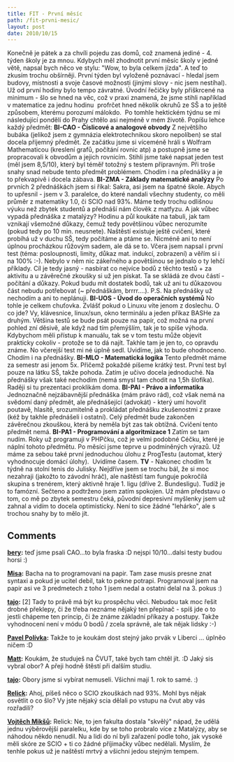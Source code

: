 ```yaml
---
title: FIT - První měsíc
path: /fit-prvni-mesic/
layout: post
date: 2010/10/15
---
```


Konečně je pátek a za chvíli pojedu zas domů, což znamená jediné - 4. týden školy je za mnou. Kdybych měl zhodnotit první měsíc školy v jedné větě, napsal bych něco ve stylu: "Wow, to byla celkem jízda". A teď to zkusím trochu obšírněji. První týden byl vyloženě poznávací - hledal jsem budovy, místnosti a svoje časové možnosti (jinými slovy - nic jsem nestíhal). Už od první hodiny bylo tempo závratné. Úvodní řečičky byly přiškrcené na minimum - šlo se hned na věc, což v praxi znamená, že jsme stihli například v matematice za jednu hodinu  profrčet hned několik okruhů ze SŠ a to ještě způsobem, kterému porozumí málokdo.  Po tomhle hektickém týdnu se mi následující pondělí do Prahy chtělo asi nejméně v mém životě. Popíšu lehce každý předmět: **BI-CAO - Číslicové a analogové obvody** Z největšího bubáka (jelikož jsem z gymnázia elektrotechnikou skoro nepolíben) se stal docela příjemný předmět. Ze začátku jsme si víceméně hráli s Wolfram Mathematicou (kreslení grafů, počítání rovnic atp) a postupně jsme se propracovali k obvodům a jejich rovnicím. Stihli jsme také napsat jeden test (měl jsem 8,5/10), který byl téměř totožný s testem přípravným. Při troše snahy snad nebude tento předmět problémem. Chodím i na přednášky a je to překvapivě i docela zábava. **BI-ZMA - Základy matematické analýzy** Po prvních 2 přednáškách jsem si říkal: Sakra, asi jsem na špatné škole. Abych to upřesnil - jsem v 3. paralelce, do které nandali všechny studenty, co měli průměr z matematiky 1.0, či SCIO nad 93%. Máme tedy trochu odlišnou výuku než zbytek studentů a přednáší nám člověk z matfyzu. A jak vůbec vypadá přednáška z matalýzy? Hodinu a půl koukáte na tabuli, jak tam vznikají všemožné důkazy, čemuž tedy povětšinou vůbec nerozumíte (pokud tedy po 10 min. neusnete). Naštěstí existuje ještě cvičení, které probíhá už v duchu SŠ, tedy počítáme a ptáme se. Nicméně ani to není úplnou procházkou růžovým sadem, ale dá se to. Včera jsem napsal i první test (téma: posloupnosti, limity, důkaz mat. indukcí, zobrazení) a věřím si i na 100% :-). Nebylo v něm nic zákeřného a povětšinou se jednalo o ty lehčí příklady. Cíl je tedy jasný - nasbírat co nejvíce bodů z těchto testů + za aktivitu a u závěrečné zkoušky si už jen pískat. Ta se skládá ze dvou částí - počítání a důkazy. Pokud budu mít dostatek bodů, tak už ani tu důkazovou část nebudu potřebovat (~ přednáškám, brrrr....). P.S. Na přednášky už nechodím a ani to neplánuji. **BI-UOS - Úvod do operačních systémů** No tohle je celkem chuťovka. Zvlášť pokud o Linuxu víte jenom z doslechu. O co jde? Vy, klávesnice, linux/sun, okno terminálu a jeden příkaz BASHe za druhým. Většina testů se bude psát pouze na papír, což možná na první pohled zní děsivě, ale když nad tím přemýšlím, tak je to spíše výhoda. Kdybychom měli přístup k manuálu, tak se v tom testu může objevit prakticky cokoliv - protože se to dá najít. Takhle tam je jen to, co opravdu známe. No včerejší test mi né úplně sedl. Uvidíme, jak to bude ohodnoceno. Chodím i na přednášky. **BI-MLO - Matematická logika** Tento předmět máme za semestr asi jenom 5x. Přičemž pokaždé píšeme krátký test. První test byl pouze na látku SŠ, takže pohoda. Zatím je učivo docela jednoduché. Na přednášky však také nechodím (nemá smysl tam chodit na 1,5h šlofíka). Raději si tu prezentaci proklikám doma. **BI-PAI - Právo a informatika** Jednoznačně nejzábavnější přednáška (mám právo rád), což však nemá na svědomí daný předmět, ale přednášející (advokát) - který umí hovořit poutavě, hlasitě, srozumitelně a prokládat přednášku zkušenostmi z praxe (kéž by takhle přednášeli i ostatní). Celý předmět bude zakončen závěrečnou zkouškou, která by neměla být zas tak obtížná. Cvičení tento předmět nemá. **BI-PA1 - Programování a algoritmizace 1** Zatím se tam nudím. Roky už programuji v PHPčku, což je velmi podobné Céčku, které je náplní tohoto předmětu. Po měsíci jsme teprve u podmíněných výrazů. Už máme za sebou také první jednoduchou úlohu z ProgTestu (automat, který vyhodnocuje domácí úlohy).  Uvidíme časem. **TV** \- Nakonec chodím 1x týdně na stolní tenis do Julisky. Nejdříve jsem se trochu bál, že si moc nezahraji (jakožto to závodní hráč), ale naštěstí tam funguje pokročilá skupina s trenérem, který aktivně hraje 1. ligu (dříve 2. Bundesligu). Tudíž je to famózní. Sečteno a podtrženo jsem zatím spokojen. Už mám představu o tom, co mě po zbytek semestru čeká, původní depresivní myšlenky jsem už zahnal a vidím to docela optimisticky. Není to sice žádné "lehárko", ale s trochou snahy by to mělo jít.

## Comments

**[bery](#27473 "2010-10-15 09:09:54"):** teď jsme psali CAO...to byla fraska :D nejspi 10/10...dalsi testy budou horsi :)

**[Misa](#27474 "2010-10-15 09:24:15"):** Bacha na to programovani na papir. Tam zase musis presne znat syntaxi a pokud je ucitel debil, tak to pekne potrapi. Programoval jsem na papir asi ve 3 predmetech z toho 1 jsem nedal a ostatni delal na 3. pokus :)

**[tajo](#27476 "2010-10-15 12:38:33"):** [2] Tady to právě má být ku prospěchu věci. Nebudou tak moc řešit drobné překlepy, či že třeba neznáme nějaký ten přepínač - spíš jde o to jestli chápeme ten princip, či že známe základní příkazy a postupy. Takže vyhodnocení není v módu 0 bodů / zcela správně, ale tak nějak lidsky :-)

**[Pavel Polívka](#27766 "2010-11-07 15:41:33"):** Takže to je koukám dost stejný jako prvák v Liberci ... úplněo ničem :D

**[Matt](#28271 "2010-12-27 08:39:14"):** Koukám, že studuješ na ČVUT, také bych tam chtěl jít. :D Jaký sis vybral obor? A přeji hodně štěstí při dalším studiu.

**[tajo](#28418 "2011-01-17 21:38:17"):** Obory jsme si vybírat nemuseli. Všichni mají 1. rok to samé. :)

**[Relick](#34113 "2013-03-10 22:51:03"):** Ahoj, píšeš něco o SCIO zkouškách nad 93%. Mohl bys nějak osvětlit o co šlo? Vy jste nějaký scia dělali po vstupu na čvut aby vás rozřadili?

**[Vojtěch Mikšů](#34177 "2013-03-19 23:58:53"):** Relick: Ne, to jen fakulta dostala "skvělý" nápad, že udělá jednu výběrovější paralelku, kde by se toho probralo více z Matalýzy, aby se náhodou někdo nenudil. Nu a lidi do ní byli zařazení podle toho, jak vysoké měli skóre ze SCIO + ti co žádné příjimačky vůbec nedělali. Myslím, že tenhle pokus už je naštěstí mrtvý a všichni jedou stejným tempem.

